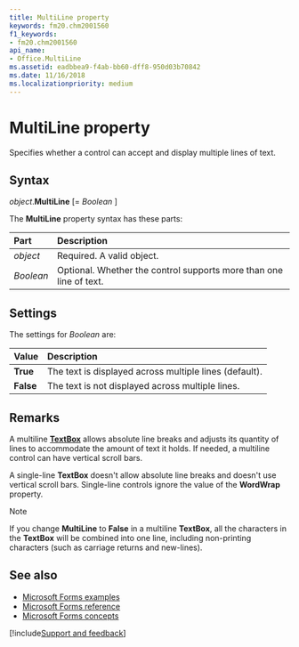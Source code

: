 ```yaml
---
title: MultiLine property 
keywords: fm20.chm2001560
f1_keywords:
- fm20.chm2001560
api_name:
- Office.MultiLine
ms.assetid: eadbbea9-f4ab-bb60-dff8-950d03b70842
ms.date: 11/16/2018
ms.localizationpriority: medium
---
```



# MultiLine property 

Specifies whether a control can accept and display multiple lines of text.

## Syntax

_object_.**MultiLine** [= _Boolean_ ]

The **MultiLine** property syntax has these parts:

|Part|Description|
|:-----|:-----|
| _object_|Required. A valid object.|
| _Boolean_|Optional. Whether the control supports more than one line of text.|

## Settings

The settings for _Boolean_ are:

|Value|Description|
|:-----|:-----|
|**True**|The text is displayed across multiple lines (default).|
|**False**|The text is not displayed across multiple lines.|

## Remarks

A multiline **[TextBox](textbox-control.md)** allows absolute line breaks and adjusts its quantity of lines to accommodate the amount of text it holds. If needed, a multiline control can have vertical scroll bars.

A single-line **TextBox** doesn't allow absolute line breaks and doesn't use vertical scroll bars.
Single-line controls ignore the value of the **WordWrap** property.

> [!NOTE] 
> If you change **MultiLine** to **False** in a multiline **TextBox**, all the characters in the **TextBox** will be combined into one line, including non-printing characters (such as carriage returns and new-lines).


## See also

- [Microsoft Forms examples](examples-microsoft-forms.md)
- [Microsoft Forms reference](reference-microsoft-forms.md)
- [Microsoft Forms concepts](concepts-microsoft-forms.md)

[!include[Support and feedback](~/includes/feedback-boilerplate.md)]